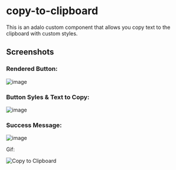 # copy-to-clipboard

This is an adalo custom component that allows you copy text to the clipboard with custom styles. 

## Screenshots 

### Rendered Button: 

![image](https://user-images.githubusercontent.com/67211937/127777499-4885636e-efb3-427d-a796-e5454fdc7052.png)

### Button Syles & Text to Copy: 

![image](https://user-images.githubusercontent.com/67211937/127777523-a6c6b4ac-5773-4757-a0d1-27cf078e13dc.png)

### Success Message: 

![image](https://user-images.githubusercontent.com/67211937/127777531-3bdc2348-bc3b-46d3-8dd1-dc87b6792a43.png)

Gif: 

![Copy to Clipboard ](https://user-images.githubusercontent.com/67211937/127777872-a71f70f9-b64b-4619-a8c3-eabf57fc945c.gif)
